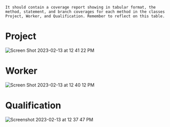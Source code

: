 `It should contain a coverage report showing in tabular format, the method, statement, and branch coverages for each method in the classes Project, Worker, and Qualification. Remember to reflect on this table.`

# Project
![Screen Shot 2023-02-13 at 12 41 22 PM](https://user-images.githubusercontent.com/58609154/218558190-cacee58a-4364-45bb-9c4e-c28561a9cc2e.png)

# Worker
![Screen Shot 2023-02-13 at 12 40 12 PM](https://user-images.githubusercontent.com/58609154/218558062-04734793-24a5-44a5-8013-9d249e68fbd3.png)

# Qualification
![Screenshot 2023-02-13 at 12 37 47 PM](https://user-images.githubusercontent.com/97856149/218557409-e80c9ea3-de69-444f-8c85-3b971e1045ee.png)
